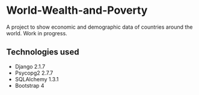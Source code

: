 # World-Wealth-and-Poverty

A project to show economic and demographic data of countries around the world. Work in progress.

## Technologies used

* Django 2.1.7
* Psycopg2 2.7.7
* SQLAlchemy 1.3.1
* Bootstrap 4